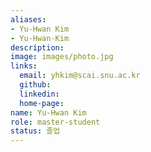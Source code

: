 ```yaml
---
aliases:
- Yu-Hwan Kim
- Yu-Hwan-Kim
description: 
image: images/photo.jpg
links:
  email: yhkim@scai.snu.ac.kr
  github: 
  linkedin: 
  home-page: 
name: Yu-Hwan Kim
role: master-student
status: 졸업
---
```


